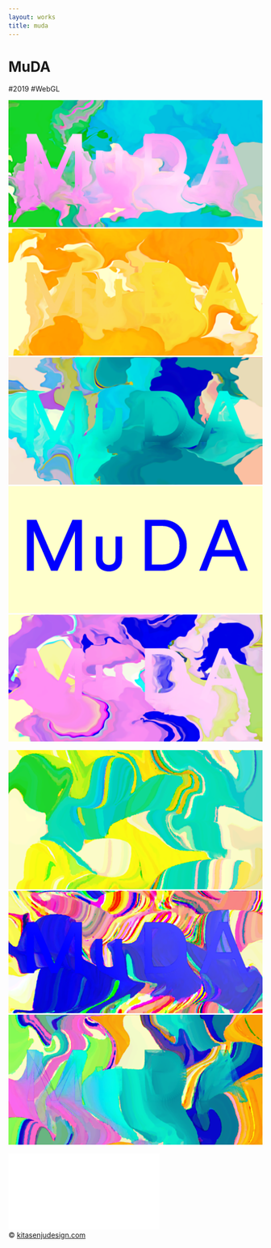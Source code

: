 ```yaml
---
layout: works
title: muda
---
```


# MuDA

<div class="tags">#2019 #WebGL</div>

<div class="description"></div>

![01](./100.png)
![01](./101.png)
![01](./102.png)
![01](./103.png)
![01](./104.png)

![01](./07.png)
![01](./15.png)
![01](./16.png)


<div class="video">
<iframe src="//player.vimeo.com/video/309805455" frameborder="0" webkitAllowFullScreen mozallowfullscreen allowFullScreen></iframe>
</div>

<div class="footer">
  &copy; <a href="https://kitasenjudesign.com">kitasenjudesign.com</a>
</div>
